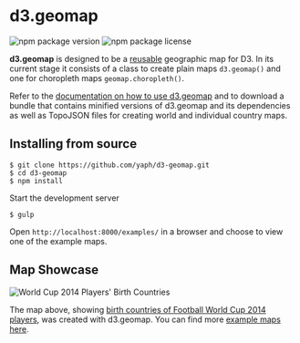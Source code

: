 # d3.geomap

![npm package version](http://img.shields.io/npm/v/d3-geomap.svg)
![npm package license](http://img.shields.io/npm/l/d3-geomap.svg)

**d3.geomap** is designed to be a
[reusable](http://bost.ocks.org/mike/chart/) geographic map for D3. In its current stage it consists of a class to create plain maps `d3.geomap()`
and one for choropleth maps `geomap.choropleth()`.

Refer to the [documentation on how to use d3.geomap](http://d3-geomap.github.io/) and to download a bundle that contains minified versions of d3.geomap and its dependencies as well as TopoJSON files for creating world and individual country maps.

## Installing from source

    $ git clone https://github.com/yaph/d3-geomap.git
    $ cd d3-geomap
    $ npm install

Start the development server

    $ gulp

Open `http://localhost:8000/examples/` in a browser and choose to view one of
the example maps.

## Map Showcase

![World Cup 2014 Players' Birth Countries](http://i.imgur.com/RJbkFEH.png)

The map above, showing [birth countries of Football World Cup 2014 players](http://maps.ramiro.org/world-cup-2014-players-birth-countries/), was created with d3.geomap. You can find more [example maps here](http://ramiro.org/maps/).